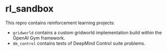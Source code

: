 # rl_sandbox

This repro contains reinforcement learning projects:
- `gridworld` contains a custom gridworld implementation build within the OpenAI Gym framework.
- `dm_control` contains tests of DeepMind Control suite problems.